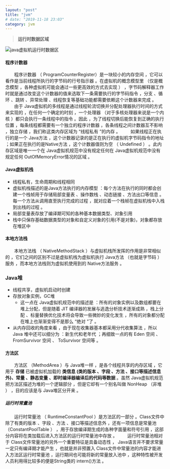 ```yaml
---
layout: "post"
title: "jvm"
# date: "2019-11-18 23:03"
category: jvm
---
```


> **运行时数据区域**
>
![java虚拟机运行时数据区](https://timgsa.baidu.com/timg?image&quality=80&size=b9999_10000&sec=1496398859055&di=1374077773d3bb3f5a03988b0455eaea&imgtype=0&src=http%3A%2F%2Fimage.lxway.com%2Fupload%2Fb%2Fd8%2Fbd8dddc76a17810a9c1ce408d533b9e8_thumb.png)

#### 程序计数器

　　程序计数器 （ ProgramCounterRegister）是一块较小的内存空间 ，它可以看作是当前线程所执行的字节码的行号指示器 。在虚拟机的概念模型里 （仅是概念模型 ，各种虚拟机可能会通过一些更高效的方式去实现 ） ，字节码解释器工作时就是通过改变这个计数器的值来选取下一条需要执行的字节码指令 ，分支 、循环 、跳转 、异常处理 、线程恢复等基础功能都需要依赖这个计数器来完成 。
　　由于 Java虚拟机的多线程是通过线程轮流切换并分配处理器执行时间的方式来实现的 ，在任何一个确定的时刻 ，一个处理器 （对于多核处理器来说是一个内核 ）都只会执行一条线程中的指令 。因此 ，为了线程切换后能恢复到正确的执行位置 ，每条线程都需要有一个独立的程序计数器 ，各条线程之间计数器互不影响 ，独立存储 ，我们称这类内存区域为 “线程私有 ”的内存 。
　　如果线程正在执行的是一个 Java方法 ，这个计数器记录的是正在执行的虚拟机字节码指令的地址 ；如果正在执行的是Native方法 ，这个计数器值则为空 （ Undefined ） 。此内存区域是唯一一个在 Java虚拟机规范中没有规定任何在 Java虚拟机规范中没有规定任何 OutOfMemoryError情况的区域 。

#### Java虚拟机栈

- 线程私有，生命周期和线程相同
- 虚拟机栈描述的是Java方法执行的内存模型 ：每个方法在执行的同时都会创建一个栈帧用于存储局部变量表 、操作数栈 、动态链接 、方法出口等信息 。每一个方法从调用直至执行完成的过程 ，就对应着一个栈帧在虚拟机栈中入栈到出栈的过程 。
- 局部变量表存放了编译期可知的各种基本数据类型、对象引用
- 栈中只保存基础数据类型的对象和自定义对象的引用(不是对象)，对象都存放在堆区中

#### 本地方法栈

　　本地方法栈 （ NativeMethodStack ）与虚拟机栈所发挥的作用是非常相似的 ，它们之间的区别不过是虚拟机栈为虚拟机执行 Java方法 （也就是字节码 ）服务 ，而本地方法栈则为虚拟机使用到的 Native方法服务 。

### Java堆

- 线程共享，虚拟机启动时创建
- 存放对象实例，GC堆
	- 这一点在 Java虚拟机规范中的描述是 ：所有的对象实例以及数组都要在堆上分配，但是随着 JIT 编译器的发展与逃逸分析技术逐渐成熟 ，栈上分配 、标量替换优化技术将会导致一些微妙的变化发生 ，所有的对象都分配在堆上也渐渐变得不是那么 “绝对 ”了 。
- 从内存回收的角度来看 ，由于现在收集器基本都采用分代收集算法 ，所以 Java 堆中还可以细分为 ：新生代和老年代 ；再细致一点的有 Eden 空间 、 FromSurvivor 空间 、 ToSurvivor 空间等 。

#### 方法区

　　方法区 （MethodArea ）与 Java堆一样 ，是各个线程共享的内存区域 ，它用于 **存储** 已被虚拟机加载的 **类信息 (类的版本 、字段 、方法 、接口等描述信息外)、常量 、静态变量 、即时编译器编译后的代码等数据** 。虽然 Java虚拟机规范把方法区描述为堆的一个逻辑部分 ，但是它却有一个别名叫做 NonHeap （非堆 ） ，目的应该是与 Java堆区分开来 。

##### 运行时常量池

　　运行时常量池 （ RuntimeConstantPool ）是方法区的一部分 。Class文件中除了有类的版本 、字段 、方法 、接口等描述信息外 ，还有一项信息是常量池 （ConstantPoolTable ） ，用于存放编译期生成的各种字面量和符号引用 ，这部分内容将在类加载后进入方法区的运行时常量池中存放 。
　　运行时常量池相对于 Class文件常量池的另外一个重要特征是具备动态性 ， Java语言并不要求常量一定只有编译期才能产生 ，也就是并非预置入 Class文件中常量池的内容才能进入方法区运行时常量池 ，运行期间也可能将新的常量放入池中 ，这种特性被开发人员利用得比较多的便是String类的 intern()方法 。
